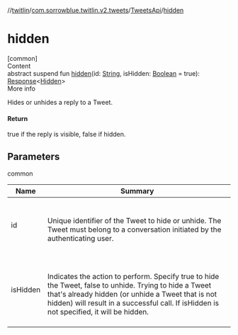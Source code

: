 //[twitlin](../../index.md)/[com.sorrowblue.twitlin.v2.tweets](../index.md)/[TweetsApi](index.md)/[hidden](hidden.md)



# hidden  
[common]  
Content  
abstract suspend fun [hidden](hidden.md)(id: [String](https://kotlinlang.org/api/latest/jvm/stdlib/kotlin/-string/index.html), isHidden: [Boolean](https://kotlinlang.org/api/latest/jvm/stdlib/kotlin/-boolean/index.html) = true): [Response](../../com.sorrowblue.twitlin.v2/-response/index.md)<[Hidden](../../com.sorrowblue.twitlin.v2.objects/-hidden/index.md)>  
More info  


Hides or unhides a reply to a Tweet.



#### Return  


true if the reply is visible, false if hidden.



## Parameters  
  
common  
  
|  Name|  Summary| 
|---|---|
| <a name="com.sorrowblue.twitlin.v2.tweets/TweetsApi/hidden/#kotlin.String#kotlin.Boolean/PointingToDeclaration/"></a>id| <a name="com.sorrowblue.twitlin.v2.tweets/TweetsApi/hidden/#kotlin.String#kotlin.Boolean/PointingToDeclaration/"></a><br><br>Unique identifier of the Tweet to hide or unhide. The Tweet must belong to a conversation initiated by the authenticating user.<br><br>
| <a name="com.sorrowblue.twitlin.v2.tweets/TweetsApi/hidden/#kotlin.String#kotlin.Boolean/PointingToDeclaration/"></a>isHidden| <a name="com.sorrowblue.twitlin.v2.tweets/TweetsApi/hidden/#kotlin.String#kotlin.Boolean/PointingToDeclaration/"></a><br><br>Indicates the action to perform. Specify true to hide the Tweet, false to unhide. Trying to hide a Tweet that's already hidden (or unhide a Tweet that is not hidden) will result in a successful call. If isHidden is not specified, it will be hidden.<br><br>
  
  



